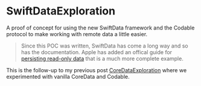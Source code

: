 # SwiftDataExploration

A proof of concept for using the new SwiftData framework and the Codable protocol to make working with remote data a
little easier.

> Since this POC was written, SwiftData has come a long way and so has the documentation. Apple has added an offical guide for [persisting read-only data](https://developer.apple.com/documentation/swiftdata/maintaining-a-local-copy-of-server-data) that is a much more complete example.

This is the follow-up to my previous post [CoreDataExploration](https://github.com/drewalth/CoreDataExploration) where
we experimented with vanilla CoreData and Codable.